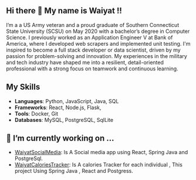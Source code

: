 ## Hi there 👋 My name is Waiyat !!

I’m a a US Army veteran and a proud graduate of Southern Connecticut State University (SCSU) on May 2020 with a bachelor’s degree in Computer Science. 
I previously worked as an Application Engineer V at Bank of America, where I developed web scrapers and implemented unit testing. 
I'm inspired to become a full stack developer or data scientist, driven by my passion for problem-solving and innovation. 
My experiences in the military and tech industry have shaped me into a resilient, detail-oriented professional with a strong focus on teamwork and continuous learning.



## My Skills
- **Languages**: Python, JavaScript, Java, SQL
- **Frameworks**: React, Node.js, Flask,
- **Tools**: Docker, Git
- **Databases**: MySQL, PostgreSQL, SqlLite


## 🔭 I’m currently working on ...
- [WaiyatSocialMedia](https://github.com/WaiyatHamdani/WaiyatSocialMedia): Is A Social media app using React, Spring Java and PostgreSql.
- [WaiyatCaloriesTracker](https://github.com/WaiyatHamdani/WaiyatCalorieTracker): Is A calories Tracker for each individual , This project Using Spring Java , React and Postgress.


  
<!--
**WaiyatHamdani/WaiyatHamdani** is a ✨ _special_ ✨ repository because its `README.md` (this file) appears on your GitHub profile.


- 🌱 I’m currently learning ...
- 👯 I’m looking to collaborate on ...
- 🤔 I’m looking for help with ...
- 💬 Ask me about ...
- 📫 How to reach me: ...
- 😄 Pronouns: ...
- ⚡ Fun fact: ...
-->
